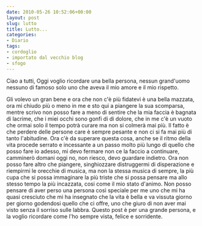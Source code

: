 ```yaml
---
date: 2010-05-26 10:52:06+00:00
layout: post
slug: lutto
title: Lutto...
categories:
- Diario
tags:
- cordoglio
- importato dal vecchio blog
- sfogo
---
```


Ciao a tutti,
Oggi voglio ricordare una bella persona, nessun grand'uomo nessuno di famoso solo uno che aveva il mio amore e il mio rispetto.
<!--more-->
Gli volevo un gran bene e ora che non c'è più fidatevi è una bella mazzata, ora mi chiudo più o meno in me e sto qui a piangere la sua scomparsa, mentre scrivo non posso fare a meno di sentire che la mia faccia è bagnata di lacrime, che i miei occhi sono gonfi di di dolore, che in me c'è un vuoto che ormai solo il tempo potrà curare ma non si colmerà mai più.
Il fatto è che perdere delle persone care è sempre pesante e non ci si fa mai più di tanto l'abitudine. Ora c'è da superare questa cosa, anche se il ritmo della vita procede serrato e incessante a un passo molto più lungo di quello che posso fare io adesso, mi devo fermare non ce la faccio a continuare, camminerò domani oggi no, non riesco, devo guardare indietro. Ora non posso fare altro che piangere, singhiozzare distruggermi di disperazione e riempirmi le orecchie di musica, ma non la stessa musica di sempre, la più cupa che si possa immaginare la più triste che si possa pensare ma allo stesso tempo la più incazzata, cosi come il mio stato d'animo. Non posso pensare di aver perso una persona così speciale per me uno che mi ha quasi cresciuto che mi ha insegnato che la vita è bella e va vissuta giorno per giorno godendosi quello che ci offre, uno che giuro di non aver mai visto senza il sorriso sulle labbra.
Questo post è per una grande persona, e la voglio ricordare come l'ho sempre vista, felice e sorridente.
